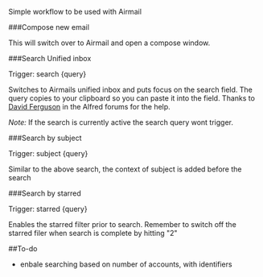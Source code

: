 Simple workflow to be used with Airmail


###Compose new email

This will switch over to Airmail and open a compose window.


###Search Unified inbox

Trigger: search {query}

Switches to Airmails unified inbox and puts focus on the search field. The query copies to your clipboard
so you can paste it into the field. Thanks to [David Ferguson](http://www.alfredforum.com/user/10-david-ferguson/) in the Alfred 
forums for the help.

*Note:* If the search is currently active the search query wont trigger.

###Search by subject

Trigger: subject {query}

Similar to the above search, the context of subject is added before the search

###Search by starred

Trigger: starred {query}

Enables the starred filter prior to search. Remember to switch off the starred filer when search is complete by hitting "2"

##To-do

* enbale searching based on number of accounts, with identifiers
